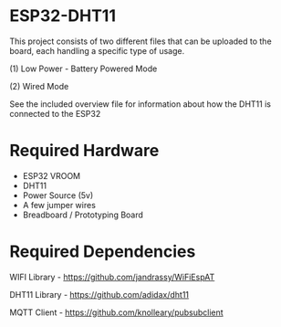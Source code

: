# ESP32-DHT11

This project consists of two different files that can be uploaded to the board, each handling a specific type of usage. 

(1) Low Power - Battery Powered Mode

(2) Wired Mode

See the included overview file for information about how the DHT11 is connected to the ESP32

# Required Hardware
 - ESP32 VROOM
 - DHT11
 - Power Source (5v)
 - A few jumper wires
 - Breadboard / Prototyping Board

# Required Dependencies
WIFI Library - https://github.com/jandrassy/WiFiEspAT

DHT11 Library - https://github.com/adidax/dht11

MQTT Client - https://github.com/knolleary/pubsubclient
